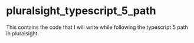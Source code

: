 # pluralsight_typescript_5_path
This contains the code that I will write while following the typescript 5 path in pluralsight.
